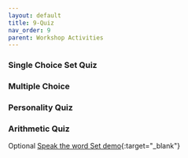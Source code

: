 ```yaml
---
layout: default
title: 9-Quiz
nav_order: 9
parent: Workshop Activities
---
```


### Single Choice Set Quiz 

### Multiple Choice

### Personality Quiz 

### Arithmetic Quiz

Optional [Speak the word Set demo](https://h5p.org/speak-the-words-set){:target="_blank"}

